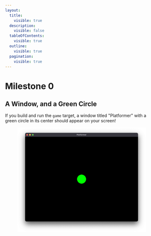 ```yaml
---
layout:
  title:
    visible: true
  description:
    visible: false
  tableOfContents:
    visible: true
  outline:
    visible: true
  pagination:
    visible: true
---
```


# Milestone 0

## A Window, and a Green Circle

If you build and run the `game` target, a window titled "Platformer" with a green circle in its center should appear on your screen!

<figure><img src=".gitbook/assets/image (1).png" alt=""><figcaption></figcaption></figure>
